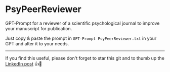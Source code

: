 # PsyPeerReviewer
GPT-Prompt for a reviewer of a scientific psychological journal to improve your manuscript for publication. 

Just copy & paste the prompt in `GPT-Prompt PsyPeerReviewer.txt` in your GPT and alter it to your needs. 


---
If you find this useful, please don't forget to star this git and to thumb up the [LinkedIn post](https://www.linkedin.com/feed/update/urn:li:activity:7142223823503839232/) 👍🙏
